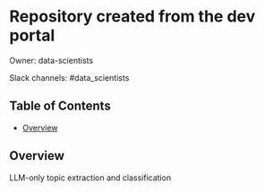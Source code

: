 # Repository created from the dev portal

Owner: data-scientists

Slack channels: #data_scientists

## Table of Contents

- [Overview](#overview)

## Overview

LLM-only topic extraction and classification
